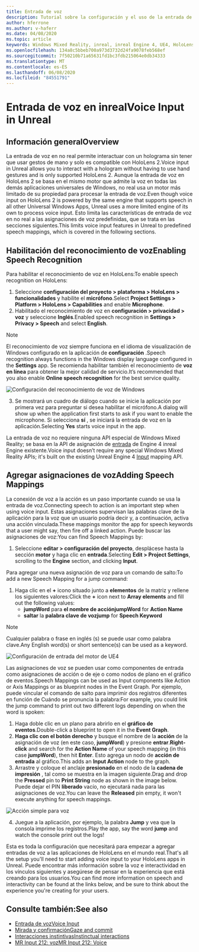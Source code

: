 ```yaml
---
title: Entrada de voz
description: Tutorial sobre la configuración y el uso de la entrada de voz en HoloLens 2 e inreal Engine
author: hferrone
ms.author: v-haferr
ms.date: 04/08/2020
ms.topic: article
keywords: Windows Mixed Reality, inreal, inreal Engine 4, UE4, HoloLens 2, voz, entrada de voz, reconocimiento de voz, realidad mixta, desarrollo, características, documentación, guías, hologramas, desarrollo de juegos
ms.openlocfilehash: 134a8c5bbeb700a973d3732d24fa9078feb568ef
ms.sourcegitcommit: 7f50210b71a65631fd1bc3fdb215064e0db34333
ms.translationtype: MT
ms.contentlocale: es-ES
ms.lasthandoff: 06/08/2020
ms.locfileid: "84551791"
---
```

# <a name="voice-input-in-unreal"></a><span data-ttu-id="06219-104">Entrada de voz en inreal</span><span class="sxs-lookup"><span data-stu-id="06219-104">Voice Input in Unreal</span></span>

## <a name="overview"></a><span data-ttu-id="06219-105">Información general</span><span class="sxs-lookup"><span data-stu-id="06219-105">Overview</span></span>
<span data-ttu-id="06219-106">La entrada de voz en no real permite interactuar con un holograma sin tener que usar gestos de mano y solo es compatible con HoloLens 2.</span><span class="sxs-lookup"><span data-stu-id="06219-106">Voice input in Unreal allows you to interact with a hologram without having to use hand gestures and is only supported HoloLens 2.</span></span> <span data-ttu-id="06219-107">Aunque la entrada de voz en HoloLens 2 se basa en el mismo motor que admite la voz en todas las demás aplicaciones universales de Windows, no real usa un motor más limitado de su propiedad para procesar la entrada de voz.</span><span class="sxs-lookup"><span data-stu-id="06219-107">Even though voice input on HoloLens 2 is powered by the same engine that supports speech in all other Universal Windows Apps, Unreal uses a more limited engine of its own to process voice input.</span></span> <span data-ttu-id="06219-108">Esto limita las características de entrada de voz en no real a las asignaciones de voz predefinidas, que se trata en las secciones siguientes.</span><span class="sxs-lookup"><span data-stu-id="06219-108">This limits voice input features in Unreal to predefined speech mappings, which is covered in the following sections.</span></span> 

## <a name="enabling-speech-recognition"></a><span data-ttu-id="06219-109">Habilitación del reconocimiento de voz</span><span class="sxs-lookup"><span data-stu-id="06219-109">Enabling Speech Recognition</span></span>

<span data-ttu-id="06219-110">Para habilitar el reconocimiento de voz en HoloLens:</span><span class="sxs-lookup"><span data-stu-id="06219-110">To enable speech recognition on HoloLens:</span></span>
1. <span data-ttu-id="06219-111">Seleccione **configuración del proyecto > plataforma > HoloLens > funcionalidades** y habilite el **micrófono**.</span><span class="sxs-lookup"><span data-stu-id="06219-111">Select **Project Settings > Platform > HoloLens > Capabilities** and enable **Microphone**.</span></span> 
2. <span data-ttu-id="06219-112">Habilitado el reconocimiento de voz en **configuración > privacidad > voz** y seleccione **Inglés**.</span><span class="sxs-lookup"><span data-stu-id="06219-112">Enabled speech recognition in **Settings > Privacy > Speech** and select **English**.</span></span>

> [!NOTE]
> <span data-ttu-id="06219-113">El reconocimiento de voz siempre funciona en el idioma de visualización de Windows configurado en la aplicación de **configuración** .</span><span class="sxs-lookup"><span data-stu-id="06219-113">Speech recognition always functions in the Windows display language configured in the **Settings** app.</span></span> <span data-ttu-id="06219-114">Se recomienda habilitar también el reconocimiento de **voz en línea** para obtener la mejor calidad de servicio.</span><span class="sxs-lookup"><span data-stu-id="06219-114">It’s recommended that you also enable **Online speech recognition** for the best service quality.</span></span>

![Configuración del reconocimiento de voz de Windows](images/unreal/speech-recognition-settings.png)

3. <span data-ttu-id="06219-116">Se mostrará un cuadro de diálogo cuando se inicie la aplicación por primera vez para preguntar si desea habilitar el micrófono.</span><span class="sxs-lookup"><span data-stu-id="06219-116">A dialog will show up when the application first starts to ask if you want to enable the microphone.</span></span> <span data-ttu-id="06219-117">Si selecciona **sí** , se iniciará la entrada de voz en la aplicación.</span><span class="sxs-lookup"><span data-stu-id="06219-117">Selecting **Yes** starts voice input in the app.</span></span>

<span data-ttu-id="06219-118">La entrada de voz no requiere ninguna API especial de Windows Mixed Reality; se basa en la API de asignación de [entrada](https://docs.unrealengine.com/Gameplay/Input/index.html) de Engine 4 inreal Engine existente.</span><span class="sxs-lookup"><span data-stu-id="06219-118">Voice input doesn’t require any special Windows Mixed Reality APIs; it's built on the existing Unreal Engine 4 [Input](https://docs.unrealengine.com/Gameplay/Input/index.html) mapping API.</span></span> 

## <a name="adding-speech-mappings"></a><span data-ttu-id="06219-119">Agregar asignaciones de voz</span><span class="sxs-lookup"><span data-stu-id="06219-119">Adding Speech Mappings</span></span>
<span data-ttu-id="06219-120">La conexión de voz a la acción es un paso importante cuando se usa la entrada de voz.</span><span class="sxs-lookup"><span data-stu-id="06219-120">Connecting speech to action is an important step when using voice input.</span></span> <span data-ttu-id="06219-121">Estas asignaciones supervisan las palabras clave de la aplicación para la voz que un usuario podría decir y, a continuación, activa una acción vinculada.</span><span class="sxs-lookup"><span data-stu-id="06219-121">These mappings monitor the app for speech keywords that a user might say, then fire off a linked action.</span></span> <span data-ttu-id="06219-122">Puede buscar las asignaciones de voz:</span><span class="sxs-lookup"><span data-stu-id="06219-122">You can find Speech Mappings by:</span></span>
1. <span data-ttu-id="06219-123">Seleccione **editar > configuración del proyecto**, desplácese hasta la sección **motor** y haga clic en **entrada**.</span><span class="sxs-lookup"><span data-stu-id="06219-123">Selecting **Edit > Project Settings**, scrolling to the **Engine** section, and clicking **Input**.</span></span>

<span data-ttu-id="06219-124">Para agregar una nueva asignación de voz para un comando de salto:</span><span class="sxs-lookup"><span data-stu-id="06219-124">To add a new Speech Mapping for a jump command:</span></span>
1. <span data-ttu-id="06219-125">Haga clic en el **+** icono situado junto a **elementos** de la matriz y rellene los siguientes valores:</span><span class="sxs-lookup"><span data-stu-id="06219-125">Click the **+** icon next to **Array elements** and fill out the following values:</span></span>
    * <span data-ttu-id="06219-126">**jumpWord** para **el nombre de acción**</span><span class="sxs-lookup"><span data-stu-id="06219-126">**jumpWord** for **Action Name**</span></span>
    * <span data-ttu-id="06219-127">**saltar** la **palabra clave de voz**</span><span class="sxs-lookup"><span data-stu-id="06219-127">**jump** for **Speech Keyword**</span></span>

> [!NOTE]
> <span data-ttu-id="06219-128">Cualquier palabra o frase en inglés (s) se puede usar como palabra clave.</span><span class="sxs-lookup"><span data-stu-id="06219-128">Any English word(s) or short sentence(s) can be used as a keyword.</span></span> 

![Configuración de entrada del motor de UE4](images/unreal/engine-input.png)

<span data-ttu-id="06219-130">Las asignaciones de voz se pueden usar como componentes de entrada como asignaciones de acción o de eje o como nodos de plano en el gráfico de eventos.</span><span class="sxs-lookup"><span data-stu-id="06219-130">Speech Mappings can be used as Input components like Action or Axis Mappings or as blueprint nodes in the Event Graph.</span></span> <span data-ttu-id="06219-131">Por ejemplo, puede vincular el comando de salto para imprimir dos registros diferentes en función de Cuándo se pronuncia la palabra:</span><span class="sxs-lookup"><span data-stu-id="06219-131">For example, you could link the jump command to print out two different logs depending on when the word is spoken:</span></span>

1. <span data-ttu-id="06219-132">Haga doble clic en un plano para abrirlo en el **gráfico de eventos**.</span><span class="sxs-lookup"><span data-stu-id="06219-132">Double-click a blueprint to open it in the **Event Graph**.</span></span>
2. <span data-ttu-id="06219-133">**Haga clic con el botón derecho** y busque el nombre de la **acción** de la asignación de voz (en este caso, **jumpWord**) y presione **entrar**.</span><span class="sxs-lookup"><span data-stu-id="06219-133">**Right-click** and search for the **Action Name** of your speech mapping (in this case **jumpWord**), then hit **Enter**.</span></span> <span data-ttu-id="06219-134">Esto agrega un nodo de **acción de entrada** al gráfico.</span><span class="sxs-lookup"><span data-stu-id="06219-134">This adds an **Input Action** node to the graph.</span></span>
3. <span data-ttu-id="06219-135">Arrastre y coloque el anclaje **presionado** en el nodo de la **cadena de impresión** , tal como se muestra en la imagen siguiente.</span><span class="sxs-lookup"><span data-stu-id="06219-135">Drag and drop the **Pressed** pin to **Print String** node as shown in the image below.</span></span> <span data-ttu-id="06219-136">Puede dejar el PIN **liberado** vacío, no ejecutará nada para las asignaciones de voz.</span><span class="sxs-lookup"><span data-stu-id="06219-136">You can leave the **Released** pin empty, it won't execute anything for speech mappings.</span></span>
 
![Acción simple para voz](images/unreal/voice-input-img-03.png)

4. <span data-ttu-id="06219-138">Juegue a la aplicación, por ejemplo, la palabra **Jump** y vea que la consola imprime los registros.</span><span class="sxs-lookup"><span data-stu-id="06219-138">Play the app, say the word **jump** and watch the console print out the logs!</span></span>

<span data-ttu-id="06219-139">Esta es toda la configuración que necesitará para empezar a agregar entradas de voz a las aplicaciones de HoloLens en el mundo real.</span><span class="sxs-lookup"><span data-stu-id="06219-139">That's all the setup you'll need to start adding voice input to your HoloLens apps in Unreal.</span></span> <span data-ttu-id="06219-140">Puede encontrar más información sobre la voz e interactividad en los vínculos siguientes y asegúrese de pensar en la experiencia que está creando para los usuarios.</span><span class="sxs-lookup"><span data-stu-id="06219-140">You can find more information on speech and interactivity can be found at the links below, and be sure to think about the experience you're creating for your users.</span></span>

## <a name="see-also"></a><span data-ttu-id="06219-141">Consulte también:</span><span class="sxs-lookup"><span data-stu-id="06219-141">See also</span></span>
* [<span data-ttu-id="06219-142">Entrada de voz</span><span class="sxs-lookup"><span data-stu-id="06219-142">Voice Input</span></span>](voice-input.md)
* [<span data-ttu-id="06219-143">Mirada y confirmación</span><span class="sxs-lookup"><span data-stu-id="06219-143">Gaze and commit</span></span>](gaze-and-commit.md)
* [<span data-ttu-id="06219-144">Interacciones instintivas</span><span class="sxs-lookup"><span data-stu-id="06219-144">Instinctual interactions</span></span>](interaction-fundamentals.md)
* [<span data-ttu-id="06219-145">MR Input 212: voz</span><span class="sxs-lookup"><span data-stu-id="06219-145">MR Input 212: Voice</span></span>](holograms-212.md)

